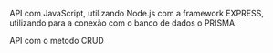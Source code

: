 API com JavaScript, utilizando Node.js com a framework EXPRESS, utilizando para a conexão com o banco de dados o PRISMA.

API com o metodo CRUD
